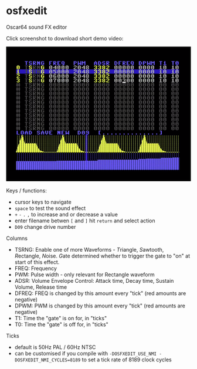 # osfxedit
Oscar64 sound FX editor

Click screenshot to download short demo video:

[![Demo Video](https://raw.githubusercontent.com/oschonrock/osfxedit/refs/heads/main/demo.png)](https://github.com/oschonrock/osfxedit/raw/refs/heads/main/demo.mp4)

Keys / functions:
- cursor keys to navigate
- `space` to test the sound effect
- `+` `-` `.` `,` to increase and or decrease a value
- enter filename betwen `[` and `]` hit `return` and select action
- `D09` change drive number

Columns

- TSRNG: Enable one of more Waveforms - *T*riangle, *S*awtooth, *R*ectangle, *N*oise. *G*ate determined whether to trigger the gate to "on" at start of this effect. 
- FREQ: Frequency
- PWM: Pulse width - only relevant for Rectangle waveform
- ADSR: Volume Envelope Control: Attack time, Decay time, Sustain Volume, Release time 
- DFREQ: FREQ is changed by this amount every "tick"  (red amounts are negative)
- DPWM: PWM is changed by this amount every "tick"  (red amounts are negative)
- T1: Time the "gate" is on for, in "ticks"
- T0: Time the "gate" is off for, in "ticks"

Ticks

- default is 50Hz PAL / 60Hz NTSC
- can be customised if you compile with `-DOSFXEDIT_USE_NMI -DOSFXEDIT_NMI_CYCLES=8189` to set a tick rate of 8189 clock cycles

